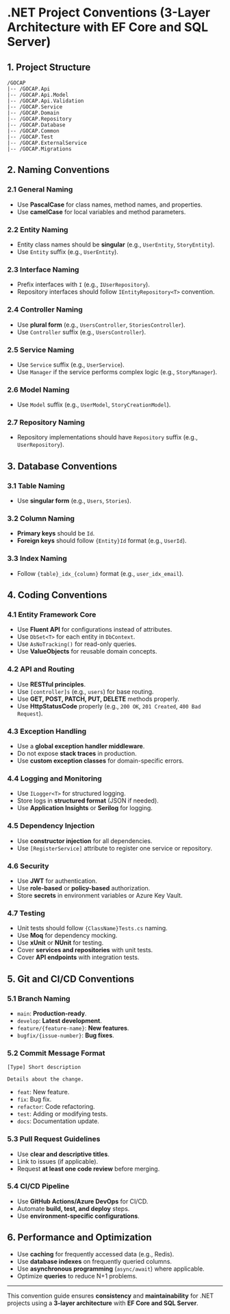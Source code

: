 # .NET Project Conventions (3-Layer Architecture with EF Core and SQL Server)

## 1. Project Structure
```
/GOCAP
|-- /GOCAP.Api
|-- /GOCAP.Api.Model 
|-- /GOCAP.Api.Validation 
|-- /GOCAP.Service 
|-- /GOCAP.Domain 
|-- /GOCAP.Repository 
|-- /GOCAP.Database 
|-- /GOCAP.Common
|-- /GOCAP.Test 
|-- /GOCAP.ExternalService
|-- /GOCAP.Migrations
```

## 2. Naming Conventions
### 2.1 General Naming
- Use **PascalCase** for class names, method names, and properties.
- Use **camelCase** for local variables and method parameters.

### 2.2 Entity Naming
- Entity class names should be **singular** (e.g., `UserEntity`, `StoryEntity`).
- Use `Entity` suffix (e.g., `UserEntity`).

### 2.3 Interface Naming
- Prefix interfaces with `I` (e.g., `IUserRepository`).
- Repository interfaces should follow `IEntityRepository<T>` convention.

### 2.4 Controller Naming
- Use **plural form** (e.g., `UsersController`, `StoriesController`).
- Use `Controller` suffix (e.g., `UsersController`).

### 2.5 Service Naming
- Use `Service` suffix (e.g., `UserService`).
- Use `Manager` if the service performs complex logic (e.g., `StoryManager`).

### 2.6 Model Naming
- Use `Model` suffix (e.g., `UserModel`, `StoryCreationModel`).

### 2.7 Repository Naming
- Repository implementations should have `Repository` suffix (e.g., `UserRepository`).

## 3. Database Conventions
### 3.1 Table Naming
- Use **singular form** (e.g., `Users`, `Stories`).

### 3.2 Column Naming
- **Primary keys** should be `Id`.
- **Foreign keys** should follow `{Entity}Id` format (e.g., `UserId`).

### 3.3 Index Naming
- Follow `{table}_idx_{column}` format (e.g., `user_idx_email`).

## 4. Coding Conventions
### 4.1 Entity Framework Core
- Use **Fluent API** for configurations instead of attributes.
- Use `DbSet<T>` for each entity in `DbContext`.
- Use `AsNoTracking()` for read-only queries.
- Use **ValueObjects** for reusable domain concepts.

### 4.2 API and Routing
- Use **RESTful principles**.
- Use `[controller]s` (e.g., `users`) for base routing.
- Use **GET, POST, PATCH, PUT, DELETE** methods properly.
- Use **HttpStatusCode** properly (e.g., `200 OK`, `201 Created`, `400 Bad Request`).

### 4.3 Exception Handling
- Use a **global exception handler middleware**.
- Do not expose **stack traces** in production.
- Use **custom exception classes** for domain-specific errors.

### 4.4 Logging and Monitoring
- Use `ILogger<T>` for structured logging.
- Store logs in **structured format** (JSON if needed).
- Use **Application Insights** or **Serilog** for logging.

### 4.5 Dependency Injection
- Use **constructor injection** for all dependencies.
- Use `[RegisterService]` attribute to register one service or repository.

### 4.6 Security
- Use **JWT** for authentication.
- Use **role-based** or **policy-based** authorization.
- Store **secrets** in environment variables or Azure Key Vault.

### 4.7 Testing
- Unit tests should follow `{ClassName}Tests.cs` naming.
- Use **Moq** for dependency mocking.
- Use **xUnit** or **NUnit** for testing.
- Cover **services and repositories** with unit tests.
- Cover **API endpoints** with integration tests.

## 5. Git and CI/CD Conventions
### 5.1 Branch Naming
- `main`: **Production-ready**.
- `develop`: **Latest development**.
- `feature/{feature-name}`: **New features**.
- `bugfix/{issue-number}`: **Bug fixes**.

### 5.2 Commit Message Format
```
[Type] Short description

Details about the change.
```
- `feat`: New feature.
- `fix`: Bug fix.
- `refactor`: Code refactoring.
- `test`: Adding or modifying tests.
- `docs`: Documentation update.

### 5.3 Pull Request Guidelines
- Use **clear and descriptive titles**.
- Link to issues (if applicable).
- Request **at least one code review** before merging.

### 5.4 CI/CD Pipeline
- Use **GitHub Actions/Azure DevOps** for CI/CD.
- Automate **build, test, and deploy** steps.
- Use **environment-specific configurations**.

## 6. Performance and Optimization
- Use **caching** for frequently accessed data (e.g., Redis).
- Use **database indexes** on frequently queried columns.
- Use **asynchronous programming** (`async/await`) where applicable.
- Optimize **queries** to reduce N+1 problems.

---
This convention guide ensures **consistency** and **maintainability** for .NET projects using a **3-layer architecture** with **EF Core and SQL Server**.
